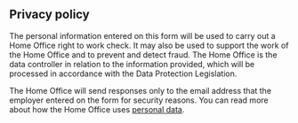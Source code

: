 ## Privacy policy

The personal information entered on this form will be used to carry out a Home Office right to work check. It may also be used to support the work of the Home Office and to prevent and detect fraud. The Home Office is the data controller in relation to the information provided, which will be processed in accordance with the Data Protection Legislation.

The Home Office will send responses only to the email address that the employer entered on the form for security reasons. You can read more about how the Home Office uses <a class="govuk-link" href='https://www.gov.uk/government/organisations/home-office/about/personal-information-charter'>personal data</a>.
